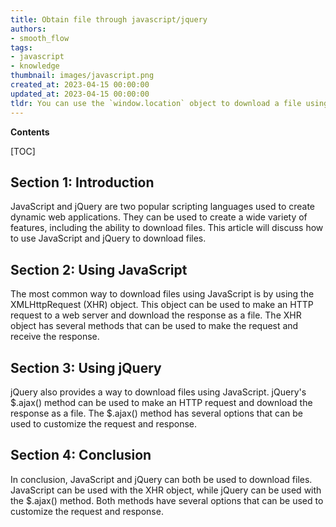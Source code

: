 ```yaml
---
title: Obtain file through javascript/jquery
authors:
- smooth_flow
tags:
- javascript
- knowledge
thumbnail: images/javascript.png
created_at: 2023-04-15 00:00:00
updated_at: 2023-04-15 00:00:00
tldr: You can use the `window.location` object to download a file using JavaScript/jQuery.
---
```


**Contents**

[TOC]

## Section 1: Introduction

JavaScript and jQuery are two popular scripting languages used to create dynamic web applications. They can be used to create a wide variety of features, including the ability to download files. This article will discuss how to use JavaScript and jQuery to download files.

## Section 2: Using JavaScript

The most common way to download files using JavaScript is by using the XMLHttpRequest (XHR) object. This object can be used to make an HTTP request to a web server and download the response as a file. The XHR object has several methods that can be used to make the request and receive the response.

## Section 3: Using jQuery

jQuery also provides a way to download files using JavaScript. jQuery's $.ajax() method can be used to make an HTTP request and download the response as a file. The $.ajax() method has several options that can be used to customize the request and response.

## Section 4: Conclusion

In conclusion, JavaScript and jQuery can both be used to download files. JavaScript can be used with the XHR object, while jQuery can be used with the $.ajax() method. Both methods have several options that can be used to customize the request and response.
